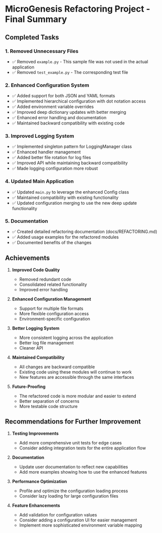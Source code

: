 # MicroGenesis Refactoring Project - Final Summary

## Completed Tasks

### 1. Removed Unnecessary Files
- ✅ Removed `example.py` - This sample file was not used in the actual application
- ✅ Removed `test_example.py` - The corresponding test file

### 2. Enhanced Configuration System
- ✅ Added support for both JSON and YAML formats
- ✅ Implemented hierarchical configuration with dot notation access
- ✅ Added environment variable overrides
- ✅ Improved deep dictionary updates with better merging
- ✅ Enhanced error handling and documentation
- ✅ Maintained backward compatibility with existing code

### 3. Improved Logging System
- ✅ Implemented singleton pattern for LoggingManager class
- ✅ Enhanced handler management
- ✅ Added better file rotation for log files
- ✅ Improved API while maintaining backward compatibility
- ✅ Made logging configuration more robust

### 4. Updated Main Application
- ✅ Updated `main.py` to leverage the enhanced Config class
- ✅ Maintained compatibility with existing functionality
- ✅ Updated configuration merging to use the new deep update functionality

### 5. Documentation
- ✅ Created detailed refactoring documentation (docs/REFACTORING.md)
- ✅ Added usage examples for the refactored modules
- ✅ Documented benefits of the changes

## Achievements

1. **Improved Code Quality**
   - Removed redundant code
   - Consolidated related functionality
   - Improved error handling

2. **Enhanced Configuration Management**
   - Support for multiple file formats
   - More flexible configuration access
   - Environment-specific configuration

3. **Better Logging System**
   - More consistent logging across the application
   - Better log file management
   - Cleaner API

4. **Maintained Compatibility**
   - All changes are backward compatible
   - Existing code using these modules will continue to work
   - New features are accessible through the same interfaces

5. **Future-Proofing**
   - The refactored code is more modular and easier to extend
   - Better separation of concerns
   - More testable code structure

## Recommendations for Further Improvement

1. **Testing Improvements**
   - Add more comprehensive unit tests for edge cases
   - Consider adding integration tests for the entire application flow

2. **Documentation**
   - Update user documentation to reflect new capabilities
   - Add more examples showing how to use the enhanced features

3. **Performance Optimization**
   - Profile and optimize the configuration loading process
   - Consider lazy loading for large configuration files

4. **Feature Enhancements**
   - Add validation for configuration values
   - Consider adding a configuration UI for easier management
   - Implement more sophisticated environment variable mapping

